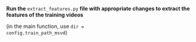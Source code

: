 **Run the** <code>extract_features.py</code> **file with appropriate changes to extract the features of the training videos**

(in the main function, use <code>dir = config.train_path_msvd</code>)
